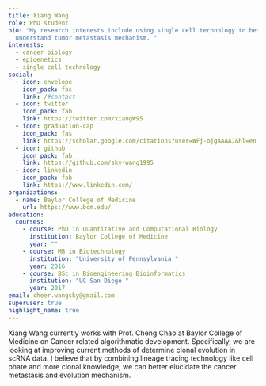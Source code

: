 ```yaml
---
title: Xiang Wang
role: PhD student
bio: "My research interests include using single cell technology to better
  understand tumor metastasis mechanism. "
interests:
  - cancer biology
  - epigenetics
  - single cell technology
social:
  - icon: envelope
    icon_pack: fas
    link: /#contact
  - icon: twitter
    icon_pack: fab
    link: https://twitter.com/xiangW95
  - icon: graduation-cap
    icon_pack: fas
    link: https://scholar.google.com/citations?user=WFj-ojgAAAAJ&hl=en
  - icon: github
    icon_pack: fab
    link: https://github.com/sky-wang1995
  - icon: linkedin
    icon_pack: fab
    link: https://www.linkedin.com/
organizations:
  - name: Baylor College of Medicine
    url: https://www.bcm.edu/
education:
  courses:
    - course: PhD in Quantitative and Computational Biology
      institution: Baylor College of Medicine
      year: ""
    - course: MB in Biotechnology
      institution: "University of Pennsylvania "
      year: 2016
    - course: BSc in Bioengineering Bioinformatics
      institution: "UC San Diego "
      year: 2017
email: cheer.wangsky@gmail.com
superuser: true
highlight_name: true
---
```

Xiang Wang currently works with Prof. Cheng Chao at Baylor College of Medicine on Cancer related algorithmatic development. Specifically, we are looking at improving current methods of determine clonal evolution in scRNA data. I believe that by combining lineage tracing technology like cell phate and more clonal knowledge, we can better elucidate the cancer metastasis and evolution mechanism.